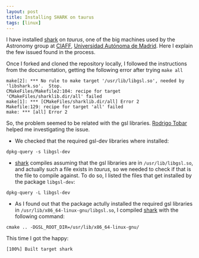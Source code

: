 ```yaml
---
layout: post
title: Installing SHARK on taurus
tags: [linux]
---
```


I have installed [shark](https://github.com/ICRAR/shark) on *taurus*, one of the big machines used by the Astronomy group at [CIAFF](http://www.ciaff.uam.es/ciaff/), [Universidad Autónoma de Madrid](http://www.uam.es). Here I explain the few issued found in the process.

Once I forked and cloned the repository locally, I followed the instructions from the documentation, getting the following error after trying `make all`

```
make[2]: *** No rule to make target '/usr/lib/libgsl.so', needed by 'libshark.so'.  Stop.
CMakeFiles/Makefile2:104: recipe for target 'CMakeFiles/sharklib.dir/all' failed
make[1]: *** [CMakeFiles/sharklib.dir/all] Error 2
Makefile:129: recipe for target 'all' failed
make: *** [all] Error 2
```

So, the problem seemed to be related with the gsl libraries. [Rodrigo Tobar](https://www.icrar.org/people/rtobar/) helped me investigating the issue. 

* We checked that the required gsl-dev libraries where installed:
```
dpkg-query -s libgsl-dev
```

* [shark](https://github.com/ICRAR/shark) compiles assuming that the gsl libraries are in `/usr/lib/libgsl.so`, and actually such a file exists in *taurus*, so we needed to check if that is the file to compile against. To do so, I listed the files that get installed by the package `libgsl-dev`:
```
dpkg-query -L libgsl-dev
```

* As I found out that the package actully installed the required gsl libraries in `/usr/lib/x86_64-linux-gnu/libgsl.so`, I compiled [shark](https://github.com/ICRAR/shark) with the following command:

```
cmake .. -DGSL_ROOT_DIR=/usr/lib/x86_64-linux-gnu/
```

This time I got the happy:
```
[100%] Built target shark
```